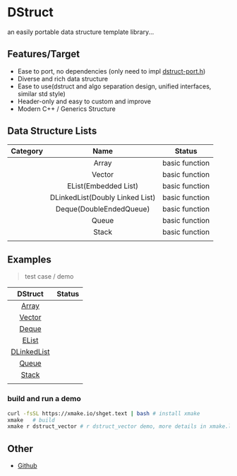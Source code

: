 # DStruct
an easily portable data structure template library...



## Features/Target

- Ease to port, no dependencies (only need to impl [dstruct-port.h](port/dstruct-port.h))
- Diverse and rich data structure
- Ease to use(dstruct and algo separation design, unified interfaces, similar std style)
- Header-only and easy to custom and improve
- Modern C++ / Generics Structure



## Data Structure Lists

| Category |           Name            | Status         |
| :------: | :-----------------------: | -------------- |
|          |           Array           | basic function |
|          |          Vector           | basic function |
|          |   EList(Embedded List)    | basic function |
|          | DLinkedList(Doubly Linked List) | basic function |
|          |  Deque(DoubleEndedQueue)  | basic function |
|          |           Queue           | basic function |
|          |           Stack           | basic function |
|          |                           |                |



## Examples

> test case / demo

|                 DStruct                  | Status |
| :--------------------------------------: | :----: |
|       [Array](examples/array.cpp)        |        |
|      [Vector](examples/vector.cpp)       |        |
|       [Deque](examples/deque.cpp)        |        |
|   [EList](examples/embedded_list.cpp)    |        |
| [DLinkedList](examples/double_linked_list.cpp) |        |
|       [Queue](examples/queue.cpp)        |        |
|       [Stack](examples/stack.cpp)        |        |
|                                          |        |



### build and run a demo

~~~bash
curl -fsSL https://xmake.io/shget.text | bash # install xmake
xmake   # build
xmake r dstruct_vector # r dstruct_vector demo, more details in xmake.lua
~~~



## Other

- [Github](https://github.com/Sunrisepeak/DStruct)
